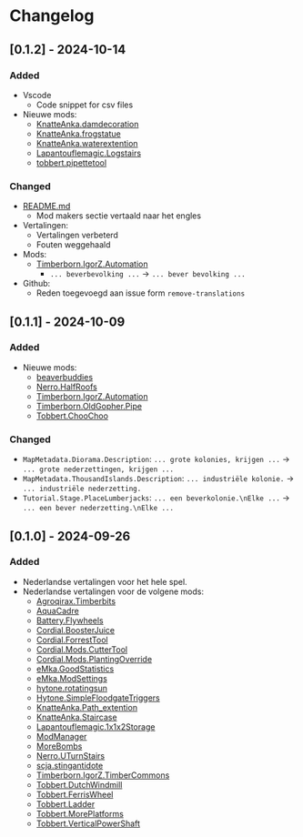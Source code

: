 # Changelog

## [0.1.2] - 2024-10-14

### Added

- Vscode
  - Code snippet for csv files
- Nieuwe mods:
  - [KnatteAnka.damdecoration](Data/Localizations/Plugins/KnatteAnka.damdecoration)
  - [KnatteAnka.frogstatue](Data/Localizations/Plugins/KnatteAnka.frogstatue)
  - [KnatteAnka.waterextention](Data/Localizations/Plugins/KnatteAnka.waterextention)
  - [Lapantouflemagic.Logstairs](Data/Localizations/Plugins/Lapantouflemagic.Logstairs)
  - [tobbert.pipettetool](Data/Localizations/Plugins/tobbert.pipettetool)

### Changed

- [README.md](README.md)
  - Mod makers sectie vertaald naar het engles
- Vertalingen:
  - Vertalingen verbeterd
  - Fouten weggehaald
- Mods:
  - [Timberborn.IgorZ.Automation](Data/Localizations/Plugins/Timberborn.IgorZ.Automation)
    - `... beverbevolking ...` -> `... bever bevolking ...`
- Github:
  - Reden toegevoegd aan issue form `remove-translations`

## [0.1.1] - 2024-10-09

### Added

- Nieuwe mods:
  - [beaverbuddies](Data/Localizations/Plugins/beaverbuddies)
  - [Nerro.HalfRoofs](Data/Localizations/Plugins/Nerro.HalfRoofs)
  - [Timberborn.IgorZ.Automation](Data/Localizations/Plugins/Timberborn.IgorZ.Automation)
  - [Timberborn.OldGopher.Pipe](Data/Localizations/Plugins/Timberborn.OldGopher.Pipe)
  - [Tobbert.ChooChoo](Data/Localizations/Plugins/Tobbert.ChooChoo)

### Changed

- `MapMetadata.Diorama.Description`: `... grote kolonies, krijgen ...` -> `... grote nederzettingen, krijgen ...`
- `MapMetadata.ThousandIslands.Description`: `... industriële kolonie.` -> `... industriële nederzetting.`
- `Tutorial.Stage.PlaceLumberjacks`: `... een beverkolonie.\nElke ...` -> `... een bever nederzetting.\nElke ...`

## [0.1.0] - 2024-09-26

### Added

- Nederlandse vertalingen voor het hele spel.
- Nederlandse vertalingen voor de volgene mods:
  - [Agroqirax.Timberbits](Data/Localizations/Plugins/Agroqirax.Timberbits)
  - [AquaCadre](Data/Localizations/Plugins/AquaCadre)
  - [Battery.Flywheels](Data/Localizations/Plugins/Battery.Flywheels)
  - [Cordial.BoosterJuice](Data/Localizations/Plugins/Cordial.BoosterJuice)
  - [Cordial.ForrestTool](Data/Localizations/Plugins/Cordial.ForestTool)
  - [Cordial.Mods.CutterTool](Data/Localizations/Plugins/Cordial.Mods.CutterTool)
  - [Cordial.Mods.PlantingOverride](Data/Localizations/Plugins/Cordial.Mods.PlantingOverride)
  - [eMka.GoodStatistics](Data/Localizations/Plugins/eMka.GoodsStatistics)
  - [eMka.ModSettings](Data/Localizations/Plugins/eMka.ModSettings)
  - [hytone.rotatingsun](Data/Localizations/Plugins/hytone.rotatingsun)
  - [Hytone.SimpleFloodgateTriggers](Data/Localizations/Plugins/Hytone.SimpleFloodgateTriggers)
  - [KnatteAnka.Path_extention](Data/Localizations/Plugins/KnatteAnka.Path_extention)
  - [KnatteAnka.Staircase](Data/Localizations/Plugins/KnatteAnka.Staircase)
  - [Lapantouflemagic.1x1x2Storage](Data/Localizations/Plugins/Lapantouflemagic.1x1x2Storage)
  - [ModManager](Data/Localizations/Plugins/ModManager)
  - [MoreBombs](Data/Localizations/Plugins/MoreBombs)
  - [Nerro.UTurnStairs](Data/Localizations/Plugins/Nerro.UTurnStairs)
  - [scja.stingantidote](Data/Localizations/Plugins/scja.stingantidote)
  - [Timberborn.IgorZ.TimberCommons](Data/Localizations/Plugins/Timberborn.IgorZ.TimberCommons)
  - [Tobbert.DutchWindmill](Data/Localizations/Plugins/Tobbert.DutchWindmill)
  - [Tobbert.FerrisWheel](Data/Localizations/Plugins/Tobbert.FerrisWheel)
  - [Tobbert.Ladder](Data/Localizations/Plugins/Tobbert.Ladder)
  - [Tobbert.MorePlatforms](Data/Localizations/Plugins/Tobbert.MorePlatforms)
  - [Tobbert.VerticalPowerShaft](Data/Localizations/Plugins/Tobbert.VerticalPowerShaft)
